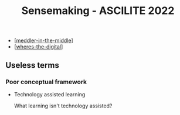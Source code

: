 ﻿---
title: 'Sensemaking - ASCILITE 2022 '
---
- [[meddler-in-the-middle]] 
- [[wheres-the-digital]]

## Useless terms

### Poor conceptual framework

- Technology assisted learning

    What learning isn't technology assisted?




[//begin]: # "Autogenerated link references for markdown compatibility"
[meddler-in-the-middle]: meddler-in-the-middle "Meddler in the middle"
[wheres-the-digital]: reflections/wheres-the-digital "Where's the digital?"
[//end]: # "Autogenerated link references"